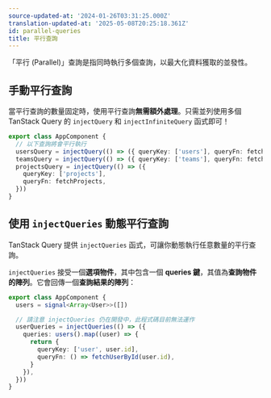 ```yaml
---
source-updated-at: '2024-01-26T03:31:25.000Z'
translation-updated-at: '2025-05-08T20:25:18.361Z'
id: parallel-queries
title: 平行查詢
---
```


「平行 (Parallel)」查詢是指同時執行多個查詢，以最大化資料獲取的並發性。

## 手動平行查詢

當平行查詢的數量固定時，使用平行查詢**無需額外處理**。只需並列使用多個 TanStack Query 的 `injectQuery` 和 `injectInfiniteQuery` 函式即可！

```ts
export class AppComponent {
  // 以下查詢將會平行執行
  usersQuery = injectQuery(() => ({ queryKey: ['users'], queryFn: fetchUsers }))
  teamsQuery = injectQuery(() => ({ queryKey: ['teams'], queryFn: fetchTeams }))
  projectsQuery = injectQuery(() => ({
    queryKey: ['projects'],
    queryFn: fetchProjects,
  }))
}
```

## 使用 `injectQueries` 動態平行查詢

TanStack Query 提供 `injectQueries` 函式，可讓你動態執行任意數量的平行查詢。

`injectQueries` 接受一個**選項物件**，其中包含一個 **queries 鍵**，其值為**查詢物件的陣列**。它會回傳一個**查詢結果的陣列**：

```ts
export class AppComponent {
  users = signal<Array<User>>([])

  // 請注意 injectQueries 仍在開發中，此程式碼目前無法運作
  userQueries = injectQueries(() => ({
    queries: users().map((user) => {
      return {
        queryKey: ['user', user.id],
        queryFn: () => fetchUserById(user.id),
      }
    }),
  }))
}
```
